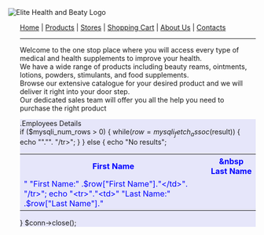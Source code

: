 <!DOCTYPE html>
<html lang="en">
<head>
  <title>Elite Health & Beauty</title>
  <meta charset="utf-8">
  <meta name="viewport" content="width=device-width, initial-scale=1">
  <link rel="stylesheet" href="https://maxcdn.bootstrapcdn.com/bootstrap/3.3.7/css/bootstrap.min.css">
  <script src="https://ajax.googleapis.com/ajax/libs/jquery/3.3.1/jquery.min.js"></script>
  <script src="https://maxcdn.bootstrapcdn.com/bootstrap/3.3.7/js/bootstrap.min.js"></script>
</head>
<body>
    <img src="logo.PNG" alt="Elite Health and Beaty Logo">
    <ul>
      <a href="index.php">Home</a> |
      <a href="prodcuts.php">Products</a> |
        <a href="stores.php">Stores</a> |
        <a href="cart.php">Shopping Cart</a> |
        <a href="about.php">About Us</a> |
      <a href="contact.php">Contacts</a><hr>
        <p>Welcome to the one stop place where you will access every type of medical and health supplements to improve your health.<br>
We have a wide range of products including beauty reams, ointments, lotions, powders, stimulants, and food supplements.<br>
Browse our extensive catalogue for your desired product and we will deliver it right into your door step.<br>
Our dedicated sales team will offer you all the help you need to purchase the right product

<div class="container-fluid">
     <div class="row">
    <div class="col-sm-4" style="background-color:lavender;">
	 <div class="col-sm-4" style="background-color:lavender;">.Employees Details<div>
	<?php
Database Configuration
$dbhost = "localhost";
$dbuser = "root";
$dbpass = "";
$dbname = "elite_health_beauty";
Dabase Connection
$conn= mysqli_connect($dbhost,$dbuser, $dbpass,$dbname);
if (!$conn) {
  die("Connection failed: " . mysqli_connect_error);
	}
Display Data
	$sql = "SELECT * customers";
$result = mysqli_querry($conn,$sql);

if ($mysqli_num_rows > 0) {
	<table style="color:blue">
	<tr>
	<th>First Name</th>
	<th>&nbsp Last Name</th>
	</tr>
	    while($row = mysqli_fetch_assoc($result)) {
        echo "<tr>"."<td>" "First Name:" .$row["First Name"]."</td>". "/tr>";
		echo "<tr>"."<td>" "Last Name:" .$row["Last Name"]."</td>". "/tr>";
    }
	} else {
    echo "No results";
	</table>
}
$conn->close();
</div>
  </div>
</div>
</body>
</html>


